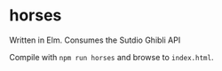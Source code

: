# horses

Written in Elm.
Consumes the Sutdio Ghibli API

Compile with `npm run horses` and browse to `index.html`.
